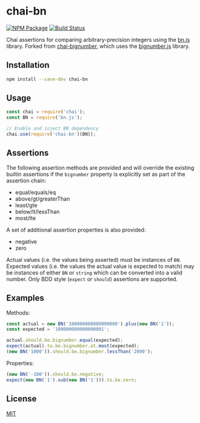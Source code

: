# chai-bn

[![NPM Package](https://img.shields.io/npm/v/chai-bn.svg?style=flat-square)](https://www.npmjs.org/package/chai-bn)
[![Build Status](https://travis-ci.com/ZeppelinSolutions/chai-bn.svg?branch=master)](https://travis-ci.com/ZeppelinSolutions/chai-bn)

Chai assertions for comparing arbitrary-precision integers using the [bn.js](https://github.com/indutny/bn.js) library. Forked from [chai-bignumber](https://github.com/asmarques/chai-bignumber), which uses the [bignumber.js](https://github.com/MikeMcl/bignumber.js) library.

## Installation

```bash
npm install --save-dev chai-bn
```

## Usage

```javascript
const chai = require('chai');
const BN = require('bn.js');

// Enable and inject BN dependency
chai.use(require('chai-bn')(BN));
```

## Assertions

The following assertion methods are provided and will override the existing builtin assertions if the `bignumber` property is explicitly set as part of the assertion chain:
- equal/equals/eq
- above/gt/greaterThan
- least/gte
- below/lt/lessThan
- most/lte

A set of additional assertion properties is also provided:
- negative
- zero

Actual values (i.e. the values being asserted) must be instances of `BN`. Expected values (i.e. the values the actual value is expected to match) may be instances of either `BN` or `string` which can be converted into a valid number. Only BDD style (`expect` or `should`) assertions are supported.

## Examples

Methods:

```javascript
const actual = new BN('100000000000000000').plus(new BN('1'));
const expected = '100000000000000001';

actual.should.be.bignumber.equal(expected);
expect(actual).to.be.bignumber.at.most(expected);
(new BN('1000')).should.be.bignumber.lessThan('2000');
```

Properties:

```javascript
(new BN('-100')).should.be.negative;
expect(new BN('1').sub(new BN('1'))).to.be.zero;
```

## License

[MIT](LICENSE)
